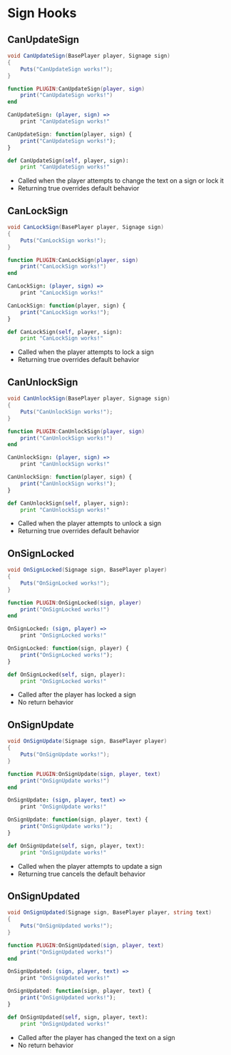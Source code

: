 # Sign Hooks

## CanUpdateSign

``` csharp
void CanUpdateSign(BasePlayer player, Signage sign)
{
    Puts("CanUpdateSign works!");
}
```

``` lua
function PLUGIN:CanUpdateSign(player, sign)
    print("CanUpdateSign works!")
end
```

``` coffeescript
CanUpdateSign: (player, sign) =>
    print "CanUpdateSign works!"
```

``` javascript
CanUpdateSign: function(player, sign) {
    print("CanUpdateSign works!");
}
```

``` python
def CanUpdateSign(self, player, sign):
    print "CanUpdateSign works!"
```

 * Called when the player attempts to change the text on a sign or lock it
 * Returning true overrides default behavior

## CanLockSign

``` csharp
void CanLockSign(BasePlayer player, Signage sign)
{
    Puts("CanLockSign works!");
}
```

``` lua
function PLUGIN:CanLockSign(player, sign)
    print("CanLockSign works!")
end
```

``` coffeescript
CanLockSign: (player, sign) =>
    print "CanLockSign works!"
```

``` javascript
CanLockSign: function(player, sign) {
    print("CanLockSign works!");
}
```

``` python
def CanLockSign(self, player, sign):
    print "CanLockSign works!"
```

 * Called when the player attempts to lock a sign
 * Returning true overrides default behavior

## CanUnlockSign

``` csharp
void CanUnlockSign(BasePlayer player, Signage sign)
{
    Puts("CanUnlockSign works!");
}
```

``` lua
function PLUGIN:CanUnlockSign(player, sign)
    print("CanUnlockSign works!")
end
```

``` coffeescript
CanUnlockSign: (player, sign) =>
    print "CanUnlockSign works!"
```

``` javascript
CanUnlockSign: function(player, sign) {
    print("CanUnlockSign works!");
}
```

``` python
def CanUnlockSign(self, player, sign):
    print "CanUnlockSign works!"
```

 * Called when the player attempts to unlock a sign
 * Returning true overrides default behavior
 
## OnSignLocked

``` csharp
void OnSignLocked(Signage sign, BasePlayer player)
{
    Puts("OnSignLocked works!");
}
```

``` lua
function PLUGIN:OnSignLocked(sign, player)
    print("OnSignLocked works!")
end
```

``` coffeescript
OnSignLocked: (sign, player) =>
    print "OnSignLocked works!"
```

``` javascript
OnSignLocked: function(sign, player) {
    print("OnSignLocked works!");
}
```

``` python
def OnSignLocked(self, sign, player):
    print "OnSignLocked works!"
```

 * Called after the player has locked a sign
 * No return behavior

## OnSignUpdate

``` csharp
void OnSignUpdate(Signage sign, BasePlayer player)
{
    Puts("OnSignUpdate works!");
}
```

``` lua
function PLUGIN:OnSignUpdate(sign, player, text)
    print("OnSignUpdate works!")
end
```

``` coffeescript
OnSignUpdate: (sign, player, text) =>
    print "OnSignUpdate works!"
```

``` javascript
OnSignUpdate: function(sign, player, text) {
    print("OnSignUpdate works!");
}
```

``` python
def OnSignUpdate(self, sign, player, text):
    print "OnSignUpdate works!"
```

 * Called when the player attempts to update a sign
 * Returning true cancels the default behavior

## OnSignUpdated

``` csharp
void OnSignUpdated(Signage sign, BasePlayer player, string text)
{
    Puts("OnSignUpdated works!");
}
```

``` lua
function PLUGIN:OnSignUpdated(sign, player, text)
    print("OnSignUpdated works!")
end
```

``` coffeescript
OnSignUpdated: (sign, player, text) =>
    print "OnSignUpdated works!"
```

``` javascript
OnSignUpdated: function(sign, player, text) {
    print("OnSignUpdated works!");
}
```

``` python
def OnSignUpdated(self, sign, player, text):
    print "OnSignUpdated works!"
```

 * Called after the player has changed the text on a sign
 * No return behavior
